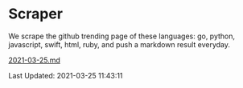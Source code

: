 # Scraper

We scrape the github trending page of these languages: go, python, javascript, swift, html, ruby, and push a markdown result everyday.

[2021-03-25.md](https://github.com/henson/Scraper/blob/master/2021-03-25.md)

Last Updated: 2021-03-25 11:43:11